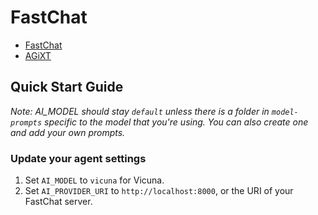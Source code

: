 # FastChat
- [FastChat](https://github.com/lm-sys/FastChat)
- [AGiXT](https://github.com/Josh-XT/AGiXT)

## Quick Start Guide
_Note: AI_MODEL should stay `default` unless there is a folder in `model-prompts` specific to the model that you're using. You can also create one and add your own prompts._

### Update your agent settings

1. Set `AI_MODEL` to `vicuna` for Vicuna.
2. Set `AI_PROVIDER_URI` to `http://localhost:8000`, or the URI of your FastChat server.